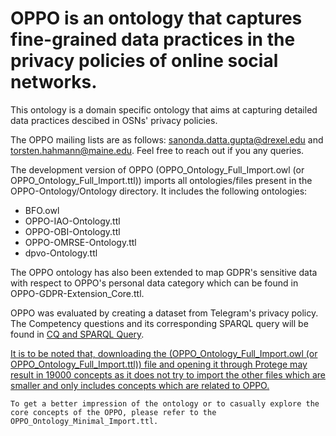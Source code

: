 # OPPO is an ontology that captures fine-grained data practices in the privacy policies of online social networks.

This ontology is a domain specific ontology that aims at capturing detailed data practices descibed in OSNs' privacy policies. 

The OPPO mailing lists are as follows: sanonda.datta.gupta@drexel.edu and torsten.hahmann@maine.edu. Feel free to reach out if you any queries. 

The development version of OPPO (OPPO_Ontology_Full_Import.owl (or OPPO_Ontology_Full_Import.ttl)) imports all ontologies/files present in the OPPO-Ontology/Ontology directory. It includes the following ontologies:

- BFO.owl
- OPPO-IAO-Ontology.ttl
- OPPO-OBI-Ontology.ttl
- OPPO-OMRSE-Ontology.ttl
- dpvo-Ontology.ttl

The OPPO ontology has also been extended to map GDPR's sensitive data with respect to OPPO's personal data category which can be found in OPPO-GDPR-Extension_Core.ttl.

OPPO was evaluated by creating a dataset from Telegram's privacy policy. The Competency questions and its corresponding SPARQL query will be found in [CQ and SPARQL Query](https://github.com/SanondaDattaGupta/OPPO-Ontology/blob/main/OPPO-Evaluation/CQ%20and%20Sparql%20Query.md).

<u>It is to be noted that,  downloading the (OPPO_Ontology_Full_Import.owl (or OPPO_Ontology_Full_Import.ttl)) file and opening it through Protege may result in 19000 concepts as it does not try to import the other files which are smaller and only includes concepts which are related to OPPO.</u>

```To get a better impression of the ontology or to casually explore the core concepts of the OPPO, please refer to the OPPO_Ontology_Minimal_Import.ttl.```

